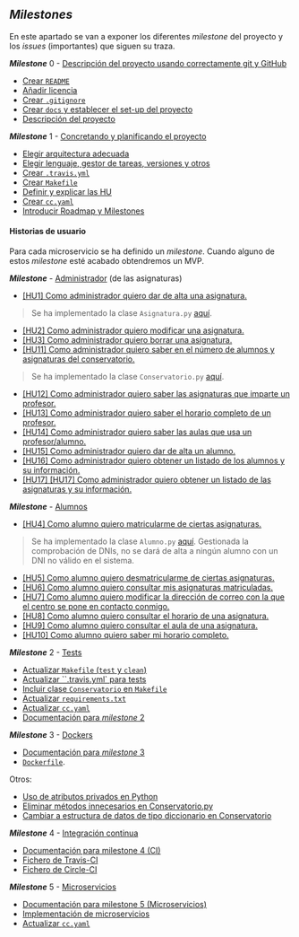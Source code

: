## *Milestones*

En este apartado se van a exponer los diferentes *milestone* del proyecto y los *issues* (importantes) que siguen su traza.

***Milestone*** 0 - [Descripción del proyecto usando correctamente git y GitHub](https://github.com/Carlossamu7/CC1-Conservatorio/milestone/1)

- [Crear `README`](https://github.com/Carlossamu7/CC1-Conservatorio/issues/1)
- [Añadir licencia](https://github.com/Carlossamu7/CC1-Conservatorio/issues/2)
- [Crear `.gitignore`](https://github.com/Carlossamu7/CC1-Conservatorio/issues/3)
- [Crear `docs` y establecer el set-up del proyecto](https://github.com/Carlossamu7/CC1-Conservatorio/issues/4)
- [Descripción del proyecto](https://github.com/Carlossamu7/CC1-Conservatorio/issues/5)


***Milestone*** 1 - [Concretando y planificando el proyecto](https://github.com/Carlossamu7/CC1-Conservatorio/milestone/2)

- [Elegir arquitectura adecuada](https://github.com/Carlossamu7/CC1-Conservatorio/issues/7)
- [Elegir lenguaje, gestor de tareas, versiones y otros](https://github.com/Carlossamu7/CC1-Conservatorio/issues/8)
- [Crear `.travis.yml`](https://github.com/Carlossamu7/CC1-Conservatorio/issues/9)
- [Crear `Makefile`](https://github.com/Carlossamu7/CC1-Conservatorio/issues/10)
- [Definir y explicar las HU](https://github.com/Carlossamu7/CC1-Conservatorio/issues/11)
- [Crear `cc.yaml`](https://github.com/Carlossamu7/CC1-Conservatorio/issues/20)
- [Introducir Roadmap y Milestones](https://github.com/Carlossamu7/CC1-Conservatorio/issues/21)

#### Historias de usuario

Para cada microservicio se ha definido un *milestone*. Cuando alguno de estos *milestone* esté acabado obtendremos un MVP.

***Milestone*** - [Administrador](https://github.com/Carlossamu7/CC1-Conservatorio/milestone/4) (de las asignaturas)

- [[HU1] Como administrador quiero dar de alta una asignatura.](https://github.com/Carlossamu7/CC1-Conservatorio/issues/12)

> Se ha implementado la clase `Asignatura.py` [aquí](https://github.com/Carlossamu7/CC1-Conservatorio/blob/master/src/Asignatura.py).

- [[HU2] Como administrador quiero modificar una asignatura.](https://github.com/Carlossamu7/CC1-Conservatorio/issues/13)
- [[HU3] Como administrador quiero borrar una asignatura.](https://github.com/Carlossamu7/CC1-Conservatorio/issues/14)
- [[HU11] Como administrador quiero saber en el número de alumnos y asignaturas del conservatorio.](https://github.com/Carlossamu7/CC1-Conservatorio/issues/44)

> Se ha implementado la clase `Conservatorio.py` [aquí](https://github.com/Carlossamu7/CC1-Conservatorio/blob/master/src/Conservatorio.py).

- [[HU12] Como administrador quiero saber las asignaturas que imparte un profesor.](https://github.com/Carlossamu7/CC1-Conservatorio/issues/45)
- [[HU13] Como administrador quiero saber el horario completo de un  profesor.](https://github.com/Carlossamu7/CC1-Conservatorio/issues/46)
- [[HU14] Como administrador quiero saber las aulas que usa un profesor/alumno.](https://github.com/Carlossamu7/CC1-Conservatorio/issues/47)
- [[HU15] Como administrador quiero dar de alta un alumno.](https://github.com/Carlossamu7/CC1-Conservatorio/issues/57)
- [[HU16] Como administrador quiero obtener un listado de los alumnos y su información.](https://github.com/Carlossamu7/CC1-Conservatorio/issues/77)
- [[HU17] [HU17] Como administrador quiero obtener un listado de las asignaturas y su información.](https://github.com/Carlossamu7/CC1-Conservatorio/issues/78)


***Milestone*** - [Alumnos](https://github.com/Carlossamu7/CC1-Conservatorio/milestone/3)

- [[HU4] Como alumno quiero matricularme de ciertas asignaturas.](https://github.com/Carlossamu7/CC1-Conservatorio/issues/15)

> Se ha implementado la clase `Alumno.py` [aquí](https://github.com/Carlossamu7/CC1-Conservatorio/blob/master/src/Alumno.py). Gestionada la comprobación de DNIs, no se dará de alta a ningún alumno con un DNI no válido en el sistema.

- [[HU5] Como alumno quiero desmatricularme de ciertas asignaturas.](https://github.com/Carlossamu7/CC1-Conservatorio/issues/16)
- [[HU6] Como alumno quiero consultar mis asignaturas matriculadas.](https://github.com/Carlossamu7/CC1-Conservatorio/issues/39)
- [[HU7] Como alumno quiero modificar la dirección de correo con la que el centro se pone en contacto conmigo.](https://github.com/Carlossamu7/CC1-Conservatorio/issues/17)
- [[HU8] Como alumno quiero consultar el horario de una asignatura.](https://github.com/Carlossamu7/CC1-Conservatorio/issues/18)
- [[HU9] Como alumno quiero consultar el aula de una asignatura.](https://github.com/Carlossamu7/CC1-Conservatorio/issues/19)
- [[HU10] Como alumno quiero saber mi horario completo.](https://github.com/Carlossamu7/CC1-Conservatorio/issues/43)

***Milestone*** 2 - [Tests](https://github.com/Carlossamu7/CC1-Conservatorio/milestone/5)

- [Actualizar `Makefile` (`test` y `clean`)](https://github.com/Carlossamu7/CC1-Conservatorio/issues/26)
- [Actualizar ``.travis.yml` para tests](https://github.com/Carlossamu7/CC1-Conservatorio/issues/30)
- [Incluir clase `Conservatorio` en `Makefile`](https://github.com/Carlossamu7/CC1-Conservatorio/issues/48)
- [Actualizar `requirements.txt`](https://github.com/Carlossamu7/CC1-Conservatorio/issues/34)
- [Actualizar `cc.yaml`](https://github.com/Carlossamu7/CC1-Conservatorio/issues/33)
- [Documentación para *milestone* 2](https://github.com/Carlossamu7/CC1-Conservatorio/issues/31)

***Milestone*** 3 - [Dockers](https://github.com/Carlossamu7/CC1-Conservatorio/milestone/6)

- [Documentación para *milestone* 3](https://github.com/Carlossamu7/CC1-Conservatorio/issues/52)
- [`Dockerfile`](https://github.com/Carlossamu7/CC1-Conservatorio/issues/53).

Otros:

- [Uso de atributos privados en Python](https://github.com/Carlossamu7/CC1-Conservatorio/issues/54)
- [Eliminar métodos innecesarios en Conservatorio.py](https://github.com/Carlossamu7/CC1-Conservatorio/issues/55)
- [Cambiar a estructura de datos de tipo diccionario en Conservatorio](https://github.com/Carlossamu7/CC1-Conservatorio/issues/56)

***Milestone*** 4 - [Integración continua](https://github.com/Carlossamu7/CC1-Conservatorio/milestone/7)

- [Documentación para milestone 4 (CI)](https://github.com/Carlossamu7/CC1-Conservatorio/issues/60)
- [Fichero de Travis-CI](https://github.com/Carlossamu7/CC1-Conservatorio/issues/61)
- [Fichero de Circle-CI](https://github.com/Carlossamu7/CC1-Conservatorio/issues/69)

***Milestone*** 5 - [Microservicios](https://github.com/Carlossamu7/CC1-Conservatorio/milestone/8)

- [Documentación para milestone 5 (Microservicios)](https://github.com/Carlossamu7/CC1-Conservatorio/issues/74)
- [Implementación de microservicios](https://github.com/Carlossamu7/CC1-Conservatorio/issues/75)
- [Actualizar `cc.yaml`](https://github.com/Carlossamu7/CC1-Conservatorio/issues/76)
